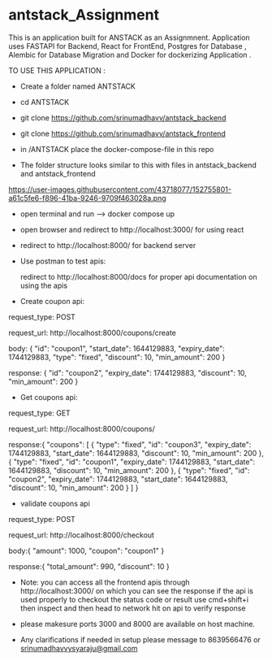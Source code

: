 # antstack_Assignment

This is an application built for ANSTACK as an Assignmnent. Application uses FASTAPI for Backend, React for FrontEnd, Postgres for Database , Alembic for Database Migration and Docker for dockerizing Application .

TO USE THIS APPLICATION :

* Create a folder named ANTSTACK

* cd ANTSTACK

* git clone https://github.com/srinumadhavv/antstack_backend

* git clone https://github.com/srinumadhavv/antstack_frontend

* in /ANTSTACK place the docker-compose-file in this repo 

* The folder structure looks similar to this with files in antstack_backend and antstack_frontend

https://user-images.githubusercontent.com/43718077/152755801-a61c5fe6-f896-41ba-9246-9709f463028a.png
    
* open terminal and run --> docker compose up

* open browser and redirect to http://localhost:3000/ for using react 

* redirect to http://localhost:8000/ for backend server

*  Use postman to test apis:

    redirect to http://localhost:8000/docs for proper api documentation on using the apis
    
*  Create coupon api:

request_type: POST

request_url: http://localhost:8000/coupons/create

body: {
  "id": "coupon1",
  "start_date": 1644129883,
  "expiry_date": 1744129883,
  "type": "fixed",
  "discount": 10,
  "min_amount": 200
}

response: {
    "id": "coupon2",
    "expiry_date": 1744129883,
    "discount": 10,
    "min_amount": 200
}

* Get coupons api:

request_type: GET

request_url: http://localhost:8000/coupons/

response:{
    "coupons": [
        {
            "type": "fixed",
            "id": "coupon3",
            "expiry_date": 1744129883,
            "start_date": 1644129883,
            "discount": 10,
            "min_amount": 200
        },
        {
            "type": "fixed",
            "id": "coupon1",
            "expiry_date": 1744129883,
            "start_date": 1644129883,
            "discount": 10,
            "min_amount": 200
        },
        {
            "type": "fixed",
            "id": "coupon2",
            "expiry_date": 1744129883,
            "start_date": 1644129883,
            "discount": 10,
            "min_amount": 200
        }
    ]
}

*  validate coupons api

request_type: POST

request_url: http://localhost:8000/checkout

body:{
  "amount": 1000,
  "coupon": "coupon1"
}

response:{
    "total_amount": 990,
    "discount": 10
}

* Note: you can access all the frontend apis through http://localhost:3000/ on which you can see the response if the api is used properly to checkout the status code or result use cmd+shift+i then inspect and then head to network hit on api to verify response 

 * please makesure ports 3000 and 8000 are available on host machine.

* Any clarifications if needed in setup please message to 8639566476 or srinumadhavvysyaraju@gmail.com

